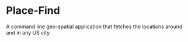 Place-Find
==========

A command line geo-spatial application that fetches the locations around and in any US city
